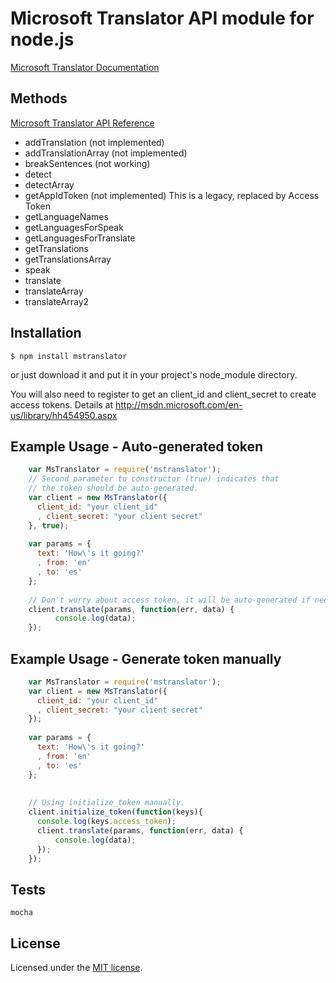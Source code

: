 # Microsoft Translator API module for node.js

  [Microsoft Translator Documentation](http://msdn.microsoft.com/en-us/library/dd576287.aspx)

## Methods

  [Microsoft Translator API Reference](http://msdn.microsoft.com/en-us/library/ff512404.aspx)

  * addTranslation (not implemented)
  * addTranslationArray (not implemented)
  * breakSentences (not working)
  * detect
  * detectArray
  * getAppIdToken (not implemented) This is a legacy, replaced by
    Access Token
  * getLanguageNames
  * getLanguagesForSpeak
  * getLanguagesForTranslate
  * getTranslations
  * getTranslationsArray
  * speak
  * translate
  * translateArray
  * translateArray2

## Installation

    $ npm install mstranslator

    
or just download it and put it in your project's node_module directory.

You will also need to register to get an client_id and client_secret to
create access tokens. Details at http://msdn.microsoft.com/en-us/library/hh454950.aspx

## Example Usage - Auto-generated token

```js
    var MsTranslator = require('mstranslator');
    // Second parameter to constructor (true) indicates that 
    // the token should be auto-generated.
    var client = new MsTranslator({
      client_id: "your client_id"
      , client_secret: "your client secret"
    }, true);
    
    var params = { 
      text: 'How\'s it going?'
      , from: 'en'
      , to: 'es'
    };
    
    // Don't worry about access token, it will be auto-generated if needed.
    client.translate(params, function(err, data) {
          console.log(data);
    });
```
    
## Example Usage - Generate token manually

```js
    var MsTranslator = require('mstranslator');
    var client = new MsTranslator({
      client_id: "your client_id"
      , client_secret: "your client secret"
    });
    
    var params = { 
      text: 'How\'s it going?'
      , from: 'en'
      , to: 'es'
    };
    
  
    // Using initialize_token manually.
    client.initialize_token(function(keys){ 
      console.log(keys.access_token);
      client.translate(params, function(err, data) {
          console.log(data);
      });
    });
``` 


## Tests

    mocha

    
## License

Licensed under the [MIT license](LICENSE-MIT).
